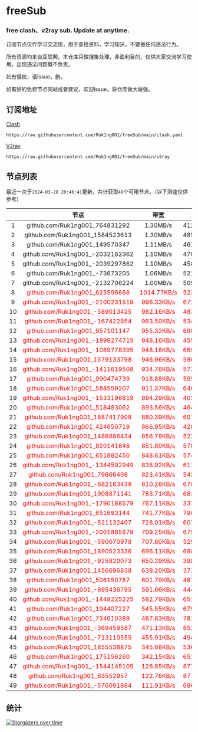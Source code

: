 # freeSub
### free clash、v2ray sub. Update at anytime.

订阅节点仅作学习交流用，用于查找资料，学习知识，不要做任何违法行为。

所有资源均来自互联网，本仓库只做搜集处理，非盈利目的，仅供大家交流学习使用，出现违法问题概不负责。

如有侵权，请Issue，删。

如有好的免费节点网站或者建议，欢迎Issue，将仓库做大做强。

## 订阅地址
[Clash](https://raw.githubusercontent.com/Ruk1ng001/freeSub/main/clash.yaml)
```
https://raw.githubusercontent.com/Ruk1ng001/freeSub/main/clash.yaml
```
[V2ray](https://raw.githubusercontent.com/Ruk1ng001/freeSub/main/v2ray)
```
https://raw.githubusercontent.com/Ruk1ng001/freeSub/main/v2ray
```

## 节点列表

最近一次于`2024-03-28 20:46:41`更新，共计获取`49`个可用节点。（以下测速仅供参考）

|  | 节点 | 带宽 | 延迟 |
|:-:|:--:|:--:|:--:|
 | 1 | github.com/Ruk1ng001_764831292 | 1.30MB/s | 412.00ms |
 | 2 | github.com/Ruk1ng001_1584523613 | 1.30MB/s | 485.00ms |
 | 3 | github.com/Ruk1ng001_149570347 | 1.11MB/s | 461.00ms |
 | 4 | github.com/Ruk1ng001_-2032182362 | 1.10MB/s | 470.00ms |
 | 5 | github.com/Ruk1ng001_-2039297862 | 1.10MB/s | 458.00ms |
 | 6 | github.com/Ruk1ng001_-73673205 | 1.06MB/s | 521.00ms |
 | 7 | github.com/Ruk1ng001_-2132706224 | 1.00MB/s | 509.00ms |
 | 8 | <font color=red>github.com/Ruk1ng001_625596668</font> | <font color=red>1014.77KB/s</font> | <font color=red>523.00ms</font> |
 | 9 | <font color=red>github.com/Ruk1ng001_-2100231519</font> | <font color=red>996.33KB/s</font> | <font color=red>671.00ms</font> |
 | 10 | <font color=red>github.com/Ruk1ng001_-589013425</font> | <font color=red>982.16KB/s</font> | <font color=red>483.00ms</font> |
 | 11 | <font color=red>github.com/Ruk1ng001_-167422854</font> | <font color=red>963.50KB/s</font> | <font color=red>534.00ms</font> |
 | 12 | <font color=red>github.com/Ruk1ng001_957101147</font> | <font color=red>955.32KB/s</font> | <font color=red>698.00ms</font> |
 | 13 | <font color=red>github.com/Ruk1ng001_-1899274715</font> | <font color=red>948.16KB/s</font> | <font color=red>455.00ms</font> |
 | 14 | <font color=red>github.com/Ruk1ng001_-1089778395</font> | <font color=red>948.16KB/s</font> | <font color=red>669.00ms</font> |
 | 15 | <font color=red>github.com/Ruk1ng001_1579133798</font> | <font color=red>946.96KB/s</font> | <font color=red>580.00ms</font> |
 | 16 | <font color=red>github.com/Ruk1ng001_-1411619508</font> | <font color=red>934.76KB/s</font> | <font color=red>573.00ms</font> |
 | 17 | <font color=red>github.com/Ruk1ng001_990474739</font> | <font color=red>918.88KB/s</font> | <font color=red>595.00ms</font> |
 | 18 | <font color=red>github.com/Ruk1ng001_588559207</font> | <font color=red>911.37KB/s</font> | <font color=red>649.00ms</font> |
 | 19 | <font color=red>github.com/Ruk1ng001_-1533196819</font> | <font color=red>894.29KB/s</font> | <font color=red>403.00ms</font> |
 | 20 | <font color=red>github.com/Ruk1ng001_518483062</font> | <font color=red>893.56KB/s</font> | <font color=red>464.00ms</font> |
 | 21 | <font color=red>github.com/Ruk1ng001_1887417908</font> | <font color=red>880.39KB/s</font> | <font color=red>607.00ms</font> |
 | 22 | <font color=red>github.com/Ruk1ng001_424650719</font> | <font color=red>866.95KB/s</font> | <font color=red>428.00ms</font> |
 | 23 | <font color=red>github.com/Ruk1ng001_1486886434</font> | <font color=red>856.78KB/s</font> | <font color=red>522.00ms</font> |
 | 24 | <font color=red>github.com/Ruk1ng001_820141848</font> | <font color=red>851.80KB/s</font> | <font color=red>570.00ms</font> |
 | 25 | <font color=red>github.com/Ruk1ng001_651882450</font> | <font color=red>848.61KB/s</font> | <font color=red>574.00ms</font> |
 | 26 | <font color=red>github.com/Ruk1ng001_-1344592949</font> | <font color=red>838.92KB/s</font> | <font color=red>617.00ms</font> |
 | 27 | <font color=red>github.com/Ruk1ng001_79666408</font> | <font color=red>823.41KB/s</font> | <font color=red>543.00ms</font> |
 | 28 | <font color=red>github.com/Ruk1ng001_-882163439</font> | <font color=red>810.28KB/s</font> | <font color=red>670.00ms</font> |
 | 29 | <font color=red>github.com/Ruk1ng001_1908871141</font> | <font color=red>783.71KB/s</font> | <font color=red>683.00ms</font> |
 | 30 | <font color=red>github.com/Ruk1ng001_-1790188579</font> | <font color=red>767.11KB/s</font> | <font color=red>337.00ms</font> |
 | 31 | <font color=red>github.com/Ruk1ng001_651693144</font> | <font color=red>741.77KB/s</font> | <font color=red>790.00ms</font> |
 | 32 | <font color=red>github.com/Ruk1ng001_-521132407</font> | <font color=red>728.01KB/s</font> | <font color=red>607.00ms</font> |
 | 33 | <font color=red>github.com/Ruk1ng001_-2001885679</font> | <font color=red>709.25KB/s</font> | <font color=red>675.00ms</font> |
 | 34 | <font color=red>github.com/Ruk1ng001_-590070978</font> | <font color=red>707.80KB/s</font> | <font color=red>529.00ms</font> |
 | 35 | <font color=red>github.com/Ruk1ng001_1890523336</font> | <font color=red>696.11KB/s</font> | <font color=red>688.00ms</font> |
 | 36 | <font color=red>github.com/Ruk1ng001_-925820073</font> | <font color=red>650.29KB/s</font> | <font color=red>398.00ms</font> |
 | 37 | <font color=red>github.com/Ruk1ng001_1456696838</font> | <font color=red>639.20KB/s</font> | <font color=red>371.00ms</font> |
 | 38 | <font color=red>github.com/Ruk1ng001_506150787</font> | <font color=red>601.79KB/s</font> | <font color=red>487.00ms</font> |
 | 39 | <font color=red>github.com/Ruk1ng001_-895436795</font> | <font color=red>591.66KB/s</font> | <font color=red>444.00ms</font> |
 | 40 | <font color=red>github.com/Ruk1ng001_-1448225225</font> | <font color=red>582.79KB/s</font> | <font color=red>651.00ms</font> |
 | 41 | <font color=red>github.com/Ruk1ng001_194407227</font> | <font color=red>545.55KB/s</font> | <font color=red>679.00ms</font> |
 | 42 | <font color=red>github.com/Ruk1ng001_734610389</font> | <font color=red>487.83KB/s</font> | <font color=red>781.00ms</font> |
 | 43 | <font color=red>github.com/Ruk1ng001_-369459587</font> | <font color=red>471.13KB/s</font> | <font color=red>852.00ms</font> |
 | 44 | <font color=red>github.com/Ruk1ng001_-713110555</font> | <font color=red>455.91KB/s</font> | <font color=red>494.00ms</font> |
 | 45 | <font color=red>github.com/Ruk1ng001_1855538875</font> | <font color=red>345.68KB/s</font> | <font color=red>536.00ms</font> |
 | 46 | <font color=red>github.com/Ruk1ng001_175156260</font> | <font color=red>342.15KB/s</font> | <font color=red>651.00ms</font> |
 | 47 | <font color=red>github.com/Ruk1ng001_-1544145105</font> | <font color=red>126.85KB/s</font> | <font color=red>877.00ms</font> |
 | 48 | <font color=red>github.com/Ruk1ng001_63552957</font> | <font color=red>122.76KB/s</font> | <font color=red>877.00ms</font> |
 | 49 | <font color=red>github.com/Ruk1ng001_-576091884</font> | <font color=red>111.91KB/s</font> | <font color=red>686.00ms</font> |


## 统计

[![Stargazers over time](https://starchart.cc/Ruk1ng001/freeSub.svg)](https://starchart.cc/Ruk1ng001/freeSub)